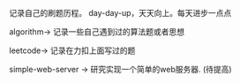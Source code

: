 ﻿

记录自己的刷题历程。  day-day-up，天天向上。每天进步一点点



algorithm-> 记录一些自己遇到过的算法题或者思想

leetcode-> 记录在力扣上面写过的题

simple-web-server  ->  研究实现一个简单的web服务器. (待提高)